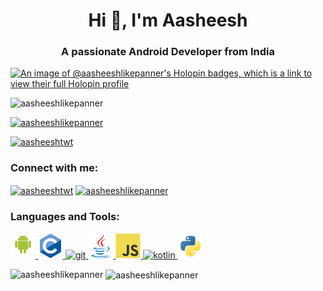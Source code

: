 <h1 align="center">Hi 👋, I'm Aasheesh</h1>
<h3 align="center">A passionate Android Developer from India</h3>

[![An image of @aasheeshlikepanner's Holopin badges, which is a link to view their full Holopin profile](https://holopin.me/aasheeshlikepanner)](https://holopin.io/@aasheeshlikepanner)

<p align="left"> <img src="https://komarev.com/ghpvc/?username=aasheeshlikepanner&label=Profile%20views&color=0e75b6&style=flat" alt="aasheeshlikepanner" /> </p>

<p align="left"> <a href="https://github.com/ryo-ma/github-profile-trophy"><img src="https://github-profile-trophy.vercel.app/?username=aasheeshlikepanner" alt="aasheeshlikepanner" /></a> </p>

<p align="left"> <a href="https://twitter.com/aasheeshtwt" target="blank"><img src="https://img.shields.io/twitter/follow/aasheeshtwt?logo=twitter&style=for-the-badge" alt="aasheeshtwt" /></a> </p>

<h3 align="left">Connect with me:</h3>
<p align="left">
<a href="https://twitter.com/aasheeshtwt" target="blank"><img align="center" src="https://raw.githubusercontent.com/rahuldkjain/github-profile-readme-generator/master/src/images/icons/Social/twitter.svg" alt="aasheeshtwt" height="30" width="40" /></a>
<a href="https://www.leetcode.com/aasheeshlikepanner" target="blank"><img align="center" src="https://raw.githubusercontent.com/rahuldkjain/github-profile-readme-generator/master/src/images/icons/Social/leet-code.svg" alt="aasheeshlikepanner" height="30" width="40" /></a>
</p>

<h3 align="left">Languages and Tools:</h3>
<p align="left"> <a href="https://developer.android.com" target="_blank" rel="noreferrer"> <img src="https://raw.githubusercontent.com/devicons/devicon/master/icons/android/android-original-wordmark.svg" alt="android" width="40" height="40"/> </a> <a href="https://www.cprogramming.com/" target="_blank" rel="noreferrer"> <img src="https://raw.githubusercontent.com/devicons/devicon/master/icons/c/c-original.svg" alt="c" width="40" height="40"/> </a> <a href="https://git-scm.com/" target="_blank" rel="noreferrer"> <img src="https://www.vectorlogo.zone/logos/git-scm/git-scm-icon.svg" alt="git" width="40" height="40"/> </a> <a href="https://www.java.com" target="_blank" rel="noreferrer"> <img src="https://raw.githubusercontent.com/devicons/devicon/master/icons/java/java-original.svg" alt="java" width="40" height="40"/> </a> <a href="https://developer.mozilla.org/en-US/docs/Web/JavaScript" target="_blank" rel="noreferrer"> <img src="https://raw.githubusercontent.com/devicons/devicon/master/icons/javascript/javascript-original.svg" alt="javascript" width="40" height="40"/> </a> <a href="https://kotlinlang.org" target="_blank" rel="noreferrer"> <img src="https://www.vectorlogo.zone/logos/kotlinlang/kotlinlang-icon.svg" alt="kotlin" width="40" height="40"/> </a> <a href="https://www.python.org" target="_blank" rel="noreferrer"> <img src="https://raw.githubusercontent.com/devicons/devicon/master/icons/python/python-original.svg" alt="python" width="40" height="40"/> </a> </p>

<p><img align="left" src="https://github-readme-stats.vercel.app/api/top-langs?username=aasheeshlikepanner&show_icons=true&locale=en&layout=compact" alt="aasheeshlikepanner" /></p>

<p>&nbsp;<img align="center" src="https://github-readme-stats.vercel.app/api?username=aasheeshlikepanner&show_icons=true&locale=en" alt="aasheeshlikepanner" /></p>
